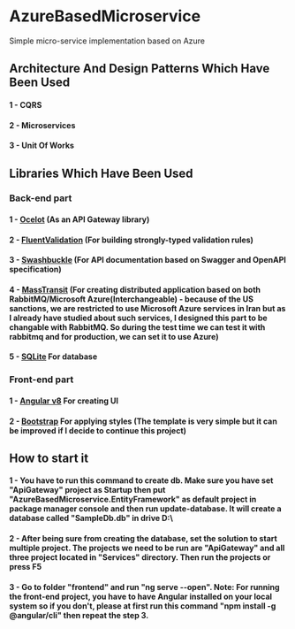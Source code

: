# AzureBasedMicroservice
Simple micro-service implementation based on Azure


## Architecture  And Design Patterns Which Have Been Used
#### 1 - CQRS
#### 2 - Microservices 
#### 3 - Unit Of Works

## Libraries Which Have Been Used

### Back-end part
#### 1 - [Ocelot](https://github.com/ThreeMammals/Ocelot) (As an API Gateway library)
#### 2 - [FluentValidation](https://fluentvalidation.net/) (For building strongly-typed validation rules)
#### 3 - [Swashbuckle](https://github.com/domaindrivendev/Swashbuckle.AspNetCore) (For API documentation based on Swagger and OpenAPI specification)
#### 4 - [MassTransit](https://masstransit-project.com/) (For creating distributed application based on both RabbitMQ/Microsoft Azure(Interchangeable) - because of the US sanctions, we are restricted to use Microsoft Azure services in Iran but as I already have studied about such services, I designed this part to be changable with RabbitMQ. So during the test time we can test it with rabbitmq and for production, we can set it to use Azure)
#### 5 - [SQLite](https://www.sqlite.org/index.html) For database

### Front-end part
#### 1 - [Angular v8](https://angular.io/) For creating UI
#### 2 - [Bootstrap](https://getbootstrap.com/) For applying styles (The template is very simple but it can be improved if I decide to continue this project)

## How to start it

#### 1 - You have to run this command to create db. Make sure you have set "ApiGateway" project as Startup then put "AzureBasedMicroservice.EntityFramework" as default project in package manager console and then run update-database. It will create a database called "SampleDb.db" in drive D:\
#### 2 - After being sure from creating the database, set the solution to start multiple project. The projects we need to be run are "ApiGateway" and all three project located in "Services" directory. Then run the projects or press F5
#### 3 - Go to folder "frontend" and run "ng serve --open". Note: For running the front-end project, you have to have Angular installed on your local system so if you don't, please at first run this command "npm install -g @angular/cli" then repeat the step 3.
